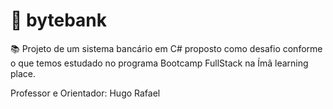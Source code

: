 # 🚀 bytebank

📚 Projeto de um sistema bancário em C# proposto como desafio conforme o que temos estudado no programa Bootcamp FullStack na Ímã learning place. 

Professor e Orientador: Hugo Rafael
